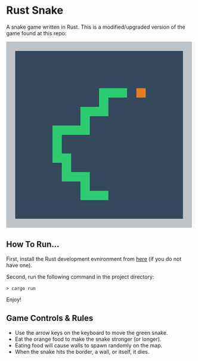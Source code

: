 # Rust Snake

A snake game written in Rust.
This is a modified/upgraded version of the game found at this repo:



<img src="screenshot.png" />

## How To Run...

First, install the Rust development evnironment from [here](https://www.rust-lang.org/tools/install) (if you do not have one).

Second, run the following command in the project directory:

```
> cargo run
```

Enjoy!

## Game Controls & Rules

- Use the arrow keys on the keyboard to move the green snake.
- Eat the orange food to make the snake stronger (or longer).
- Eating food will cause walls to spawn randomly on the map.
- When the snake hits the border, a wall, or itself, it dies.
